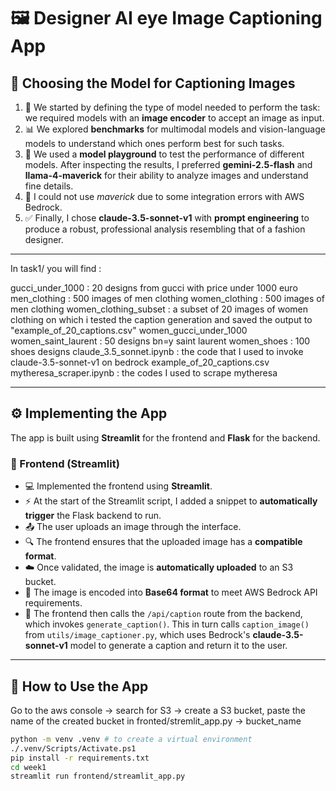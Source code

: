 # 🖼️ Designer AI eye Image Captioning App

## 🧠 Choosing the Model for Captioning Images

1. 📝 We started by defining the type of model needed to perform the task: we required models with an **image encoder** to accept an image as input.
2. 📊 We explored **benchmarks** for multimodal models and vision-language models to understand which ones perform best for such tasks.
3. 🧪 We used a **model playground** to test the performance of different models. After inspecting the results, I preferred **gemini-2.5-flash** and **llama-4-maverick** for their ability to analyze images and understand fine details.
4. 🚫 I could not use *maverick* due to some integration errors with AWS Bedrock.
5. ✅ Finally, I chose **claude-3.5-sonnet-v1** with **prompt engineering** to produce a robust, professional analysis resembling that of a fashion designer.

---

In task1/ you will find :  

gucci_under_1000 : 20 designs from gucci with price under 1000 euro
men_clothing : 500 images of men clothing
women_clothing : 500 images of men clothing
women_clothing_subset : a subset of 20 images of women clothing on which i tested the caption generation and saved the output to "example_of_20_captions.csv"
women_gucci_under_1000
women_saint_laurent : 50 designs bn=y saint laurent
women_shoes : 100 shoes designs
claude_3.5_sonnet.ipynb : the code that I used to invoke claude-3.5-sonnet-v1 on bedrock
example_of_20_captions.csv
mytheresa_scraper.ipynb : the codes I used to scrape mytheresa

---

## ⚙️ Implementing the App

The app is built using **Streamlit** for the frontend and **Flask** for the backend.

### 🎨 Frontend (Streamlit)

* 💻 Implemented the frontend using **Streamlit**.
* ⚡ At the start of the Streamlit script, I added a snippet to **automatically trigger** the Flask backend to run.
* 📤 The user uploads an image through the interface.
* 🔍 The frontend ensures that the uploaded image has a **compatible format**.
* ☁️ Once validated, the image is **automatically uploaded** to an S3 bucket.
* 🔑 The image is encoded into **Base64 format** to meet AWS Bedrock API requirements.
* 🔄 The frontend then calls the `/api/caption` route from the backend, which invokes `generate_caption()`. This in turn calls `caption_image()` from `utils/image_captioner.py`, which uses Bedrock's **claude-3.5-sonnet-v1** model to generate a caption and return it to the user.

---

## 🚀 How to Use the App

Go to the aws console -> search for S3 -> create a S3 bucket,
paste the name of the created bucket in fronted/stremlit_app.py -> bucket_name

```bash
python -m venv .venv # to create a virtual environment
./.venv/Scripts/Activate.ps1
pip install -r requirements.txt
cd week1
streamlit run frontend/streamlit_app.py
```

